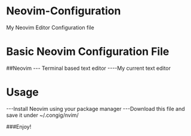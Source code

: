 # Neovim-Configuration
My Neovim Editor Configuration file

# Basic Neovim Configuration File
##Neovim
--- Terminal based text editor
----My current text editor

# Usage
---Install Neovim using your package manager
---Download this file and save it under ~/.congig/nvim/

###Enjoy!

